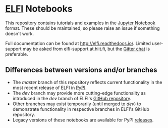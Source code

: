 # [ELFI](https://github.com/elfi-dev/elfi) Notebooks

This repository contains tutorials and examples in the [Jupyter Notebook](http://jupyter.org) format. These should be maintained, so please raise an issue if something doesn't work.

Full documentation can be found at http://elfi.readthedocs.io/. Limited user-support may be asked from elfi-support.at.hiit.fi, but the [Gitter chat](https://gitter.im/elfi-dev/elfi?utm_source=share-link&utm_medium=link&utm_campaign=share-link) is preferable.

## Differences between versions and/or branches

* The *master* branch of this repository reflects current functionality in the most recent release of ELFI in [PyPI](https://pypi.python.org/pypi/elfi/).
* The *dev* branch may provide more cutting-edge functionality as introduced in the *dev* branch of ELFI's [GitHub repository](https://github.com/elfi-dev/elfi).
* Other branches may exist temporarily (until merged to *dev*) to demonstrate functionality in respective branches in ELFI's GitHub repository.
* Legacy versions of these notebooks are available for PyPI [releases](https://github.com/elfi-dev/notebooks/releases).
